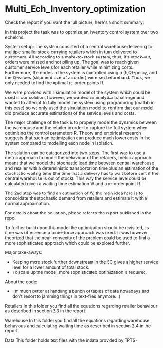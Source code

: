 # Multi_Ech_Inventory_optimization

Check the report if you want the full picture, here's a short summary:

In this project the task was to optimize an inventory control system over two echelons. 

System setup:
The system consisted of a central warehouse delivering to multiple smaller stock-carrying retailers which in turn delivered to customers. All according to a make-to-stock system, thus, if a stock-out, orders were missed and not piling up. The goal was to reach given customer service levels for each retailer while minimizing costs. Furthermore, the nodes in the system is controlled using a (R,Q)-policy, and the Q-values (shipment size of an order) were set beforehand. Thus, we only needed to find the optimal re-order points R.

We were provided with a simulation model of the system which could be used in our solution, however, we wanted an analytical challenge and wanted to attempt to fully model the system using programming (matlab in this case) so we only used the simulation model to confirm that our model did produce accurate estimations of the service levels and costs.

The major challenge of the task is to properly model the dynamics between the warehouse and the retailer in order to capture the full system when optimizing the control parameters R. Theory and empirical research suggests that such an optimization can produce much lower costs in the system compared to modelling each node in isolation.

The solution can be categorized into two steps. 
The first was to use a metric approach to model the behaviour of the retailers, metric approach means that we model the stochastic lead time between central warehouse and retailer with a deterministic transportation time plus an estimation of the stochastic waiting time (the time that a delivery has to wait before sent if the central warehouse is out of stock). This way the service level could be calculated given a waiting time estimation W and a re-order point R.

The 2nd step was to find an estimation of W, the main idea here is to consolidate the stochastic demand from retailers and estimate it with a normal approximation.

For details about the soluation, please refer to the report published in the repo.

To further build upon this model the optimizaiton should be revisited, as time was of essence a brute-force approach was used. It was however theorized that the near-convexity of the problem could be used to find a more sophisticated approach which could be explored further. 

Major take-aways:
* Keeping more stock further downstream in the SC gives a higher service level for a lower amount of total stock.
* To scale up the model, more sophisticated optimization is required.

About the code: 
* I'm much better at handling a bunch of tables of data nowadays and don't resort to jamming things in text-files anymore. :)

Retailers
In this folder you find all the equations regarding retailer behaviour as described in 
section 2.3 in the report.

Warehouse
In this folder you find all the equations regarding warehouse behavious and
calculating waiting time as described in section 2.4 in the report.

Data
This folder holds text files with the indata provided by TPTS-
